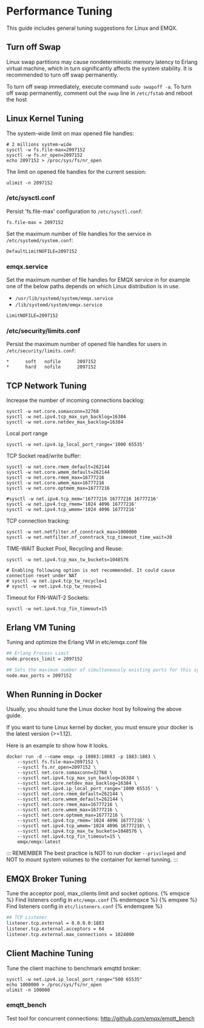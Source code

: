 # Performance Tuning

This guide includes general tuning suggestions for Linux and EMQX.

## Turn off Swap

Linux swap partitions may cause nondeterministic memory latency to Erlang virtual machine,
which in turn significantly affects the system stability.
It is recommended to turn off swap permanently.

To turn off swap immediately, execute command `sudo swapoff -a`.
To turn off swap permanently, comment out the `swap` line in `/etc/fstab` and reboot the host

## Linux Kernel Tuning

The system-wide limit on max opened file handles:

```
# 2 millions system-wide
sysctl -w fs.file-max=2097152
sysctl -w fs.nr_open=2097152
echo 2097152 > /proc/sys/fs/nr_open
```

The limit on opened file handles for the current session:

```
ulimit -n 2097152
```

### /etc/sysctl.conf

Persist 'fs.file-max' configuration to `/etc/sysctl.conf`:

```
fs.file-max = 2097152
```

Set the maximum number of file handles for the service in `/etc/systemd/system.conf`:

```
DefaultLimitNOFILE=2097152
```

### emqx.service

Set the maximum number of file handles for EMQX service in for example one of the below paths depends
on which Linux distribution is in use.

- `/usr/lib/systemd/system/emqx.service`
- `/lib/systemd/system/emqx.service`

```
LimitNOFILE=2097152
```

### /etc/security/limits.conf

Persist the maximum number of opened file handles for users in `/etc/security/limits.conf`:

```
*      soft   nofile      2097152
*      hard   nofile      2097152
```

## TCP Network Tuning

Increase the number of incoming connections backlog:

```
sysctl -w net.core.somaxconn=32768
sysctl -w net.ipv4.tcp_max_syn_backlog=16384
sysctl -w net.core.netdev_max_backlog=16384
```

Local port range

```
sysctl -w net.ipv4.ip_local_port_range='1000 65535'
```

TCP Socket read/write buffer:

```
sysctl -w net.core.rmem_default=262144
sysctl -w net.core.wmem_default=262144
sysctl -w net.core.rmem_max=16777216
sysctl -w net.core.wmem_max=16777216
sysctl -w net.core.optmem_max=16777216

#sysctl -w net.ipv4.tcp_mem='16777216 16777216 16777216'
sysctl -w net.ipv4.tcp_rmem='1024 4096 16777216'
sysctl -w net.ipv4.tcp_wmem='1024 4096 16777216'
```

TCP connection tracking:

```
sysctl -w net.netfilter.nf_conntrack_max=1000000
sysctl -w net.netfilter.nf_conntrack_tcp_timeout_time_wait=30
```

TIME-WAIT Bucket Pool, Recycling and Reuse:

```
sysctl -w net.ipv4.tcp_max_tw_buckets=1048576

# Enabling following option is not recommended. It could cause connection reset under NAT
# sysctl -w net.ipv4.tcp_tw_recycle=1
# sysctl -w net.ipv4.tcp_tw_reuse=1
```

Timeout for FIN-WAIT-2 Sockets:

```
sysctl -w net.ipv4.tcp_fin_timeout=15
```

## Erlang VM Tuning


Tuning and optimize the Erlang VM in etc/emqx.conf file


```bash
## Erlang Process Limit
node.process_limit = 2097152

## Sets the maximum number of simultaneously existing ports for this system
node.max_ports = 2097152
```

## When Running in Docker

Usually, you should tune the Linux docker host by following the above guide.

If you want to tune Linux kernel by docker, you must ensure your docker is the latest version (>=1.12).

Here is an example to show how it looks.

```
docker run -d --name emqx -p 18083:18083 -p 1883:1883 \
    --sysctl fs.file-max=2097152 \
    --sysctl fs.nr_open=2097152 \
    --sysctl net.core.somaxconn=32768 \
    --sysctl net.ipv4.tcp_max_syn_backlog=16384 \
    --sysctl net.core.netdev_max_backlog=16384 \
    --sysctl net.ipv4.ip_local_port_range='1000 65535' \
    --sysctl net.core.rmem_default=262144 \
    --sysctl net.core.wmem_default=262144 \
    --sysctl net.core.rmem_max=16777216 \
    --sysctl net.core.wmem_max=16777216 \
    --sysctl net.core.optmem_max=16777216 \
    --sysctl net.ipv4.tcp_rmem='1024 4096 16777216' \
    --sysctl net.ipv4.tcp_wmem='1024 4096 16777216\ \
    --sysctl net.ipv4.tcp_max_tw_buckets=1048576 \
    --sysctl net.ipv4.tcp_fin_timeout=15 \
    emqx/emqx:latest
```

::: REMEMBER
The best practice is NOT to run docker `--privileged` and NOT to mount system volumes to the container for kernel tunning.
:::

## EMQX Broker Tuning

Tune the acceptor pool, max_clients limit and socket options.
{% emqxce %}
Find listeners config in `etc/emqx.conf`
{% endemqxce %}
{% emqxee %}
Find listeners config in `etc/listeners.conf`
{% endemqxee %}

```bash
## TCP Listener
listener.tcp.external = 0.0.0.0:1883
listener.tcp.external.acceptors = 64
listener.tcp.external.max_connections = 1024000
```

## Client Machine Tuning

 Tune the client machine to benchmark emqttd broker:
```
sysctl -w net.ipv4.ip_local_port_range="500 65535"
echo 1000000 > /proc/sys/fs/nr_open
ulimit -n 100000
```
### emqtt_bench

 Test tool for concurrent connections:  <http://github.com/emqx/emqtt_bench>
